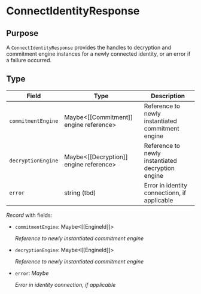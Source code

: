# ConnectIdentityResponse


## Purpose


<!-- --8<-- [start:purpose] -->
A `ConnectIdentityResponse` provides the handles to decryption and commitment engine instances for a newly connected identity, or an error if a failure occurred.
<!-- --8<-- [end:purpose] -->

## Type


<!-- --8<-- [start:type] -->
<div class="type" markdown>

| Field        | Type                    | Description |
|--------------|-------------------------|-------------|
| `commitmentEngine` | Maybe<[[Commitment]] engine reference> | Reference to newly instantiated commitment engine |
| `decryptionEngine` | Maybe<[[Decryption]] engine reference> | Reference to newly instantiated decryption engine |
| `error` | string (tbd) | Error in identity connectionn, if applicable |

*Record* with fields:

- `commitmentEngine`: Maybe<[[EngineId]]>

  *Reference to newly instantiated commitment engine*
- `decryptionEngine`: Maybe<[[EngineId]]>

  *Reference to newly instantiated commitment engine*
- `error`: *Maybe<string>*

  *Error in identity connection, if applicable*
</div>
<!-- --8<-- [end:type] -->
